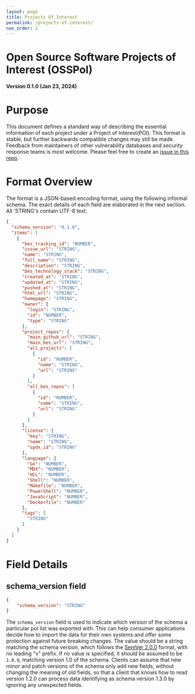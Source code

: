 ```yaml
---
layout: page
title: Projects Of Interest
permalink: /projects-of-interest/
nav_order: 2
---
```



# Open Source Software Projects of Interest (OSSPoI)

**Version 0.1.0 (Jan 23, 2024)**



# Purpose

This document defines a standard way of describing the essential information of each project under a Project of Interest(POI).
This format is stable, but further backwards compatible changes may still be made.
Feedback from maintainers of other vulnerability databases and security response teams
is most welcome. Please feel free to create an
[issue in this repo](https://github.com/Be-Secure/bes-schema/issues/new).

# Format Overview

The format is a JSON-based encoding format, using the following informal schema.
The exact details of each field are elaborated in the next section. All 'STRING's
contain UTF-8 text.

<!-- A JSON Schema for validation is also available
[here](https://github.com/Be-Secure/bes-schema/blob/main/validation/assessment-report-schema-validator.json).

A sample json for your understanding is available
[here](https://github.com/Be-Secure/bes-schema/blob/main/example/assessment-report-schema-sample.json). -->

```json
{
  "schema_version": "0.1.0",
  "items": [
    {
      "bes_tracking_id": "NUMBER",
      "issue_url": "STRING",
      "name": "STRING",
      "full_name": "STRING",
      "description": "STRING",
      "bes_technology_stack": "STRING",
      "created_at": "STRING",
      "updated_at": "STRING",
      "pushed_at": "STRING",
      "html_url": "STRING",
      "homepage": "STRING",
      "owner": {
        "login": "STRING",
        "id": "NUMBER",
        "type": "STRING"
      },
      "project_repos": {
        "main_github_url": "STRING",
        "main_bes_url": "STRING",
        "all_projects": [
          {
            "id": "NUMBER",
            "name": "STRING",
            "url": "STRING"
          }
        ],
        "all_bes_repos": [
          {
            "id": "NUMBER",
            "name": "STRING",
            "url": "STRING"
          }
        ]
      },
      "license": {
        "key": "STRING",
        "name": "STRING",
        "spdx_id": "STRING"
      },
      "language": {
        "Go": "NUMBER",
        "MDX": "NUMBER",
        "HCL": "NUMBER",
        "Shell": "NUMBER",
        "Makefile": "NUMBER",
        "PowerShell": "NUMBER",
        "JavaScript": "NUMBER",
        "Dockerfile": "NUMBER"
      },
      "tags": [
        "STRING"
      ]
    }
  ]
}

```

# Field Details

## schema_version field

```json
{
	"schema_version": "STRING"
}
```

The `schema_version` field is used to indicate which version of the schema
a particular poi list was exported with. This can help consumer applications
decide how to import the data for their own systems and offer some protection
against future breaking changes. The value should be a string matching the 
schema version, which follows the [SemVer 2.0.0](https://semver.org) format, with
no leading "v" prefix. If no value is specified, it should be assumed to be `1.0.0`,
matching version 1.0 of the schema. Clients can assume that new minor and patch
versions of the schema only add new fields, without changing the meaning of old
fields, so that a client that knows how to read version 1.2.0 can process data
identifying as schema version 1.3.0 by ignoring any unexpected fields. 